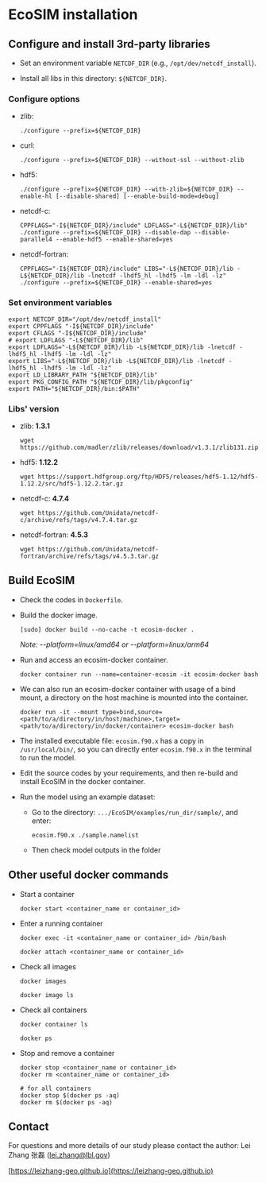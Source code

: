 # EcoSIM installation

## Configure and install 3rd-party libraries

- Set an environment variable `NETCDF_DIR` (e.g., `/opt/dev/netcdf_install`).

- Install all libs in this directory: `${NETCDF_DIR}`.

### Configure options
- zlib:

    ```./configure --prefix=${NETCDF_DIR}```

- curl:

    ```./configure --prefix=${NETCDF_DIR} --without-ssl --without-zlib```

- hdf5:

    ```./configure --prefix=${NETCDF_DIR} --with-zlib=${NETCDF_DIR} --enable-hl [--disable-shared] [--enable-build-mode=debug]```

- netcdf-c:

    ```CPPFLAGS="-I${NETCDF_DIR}/include" LDFLAGS="-L${NETCDF_DIR}/lib" ./configure --prefix=${NETCDF_DIR} --disable-dap --disable-parallel4 --enable-hdf5 --enable-shared=yes```

- netcdf-fortran:

    ```CPPFLAGS="-I${NETCDF_DIR}/include" LIBS="-L${NETCDF_DIR}/lib -L${NETCDF_DIR}/lib -lnetcdf -lhdf5_hl -lhdf5 -lm -ldl -lz" ./configure --prefix=${NETCDF_DIR} --enable-shared=yes```

### Set environment variables

```shell
export NETCDF_DIR="/opt/dev/netcdf_install"
export CPPFLAGS "-I${NETCDF_DIR}/include"
export CFLAGS "-I${NETCDF_DIR}/include"
# export LDFLAGS "-L${NETCDF_DIR}/lib"
export LDFLAGS="-L${NETCDF_DIR}/lib -L${NETCDF_DIR}/lib -lnetcdf -lhdf5_hl -lhdf5 -lm -ldl -lz"
export LIBS="-L${NETCDF_DIR}/lib -L${NETCDF_DIR}/lib -lnetcdf -lhdf5_hl -lhdf5 -lm -ldl -lz"
export LD_LIBRARY_PATH "${NETCDF_DIR}/lib"
export PKG_CONFIG_PATH "${NETCDF_DIR}/lib/pkgconfig"
export PATH="${NETCDF_DIR}/bin:$PATH"
```

### Libs' version

- zlib: **1.3.1**
    ```shell
    wget https://github.com/madler/zlib/releases/download/v1.3.1/zlib131.zip
    ```

- hdf5: **1.12.2**
    ```shell
    wget https://support.hdfgroup.org/ftp/HDF5/releases/hdf5-1.12/hdf5-1.12.2/src/hdf5-1.12.2.tar.gz
    ```

- netcdf-c: **4.7.4**
    ```
    wget https://github.com/Unidata/netcdf-c/archive/refs/tags/v4.7.4.tar.gz
    ```
- netcdf-fortran: **4.5.3**
    ```
    wget https://github.com/Unidata/netcdf-fortran/archive/refs/tags/v4.5.3.tar.gz
    ```

## Build EcoSIM

- Check the codes in `Dockerfile`.

- Build the docker image.
    ```shell
    [sudo] docker build --no-cache -t ecosim-docker .
    ```
    *Note: --platform=linux/amd64 or --platform=linux/arm64*

- Run and access an ecosim-docker container.
    ```shell
    docker container run --name=container-ecosim -it ecosim-docker bash
    ```

- We can also run an ecosim-docker container with usage of a bind mount, a directory on the host machine is mounted into the container.
    ```shell
    docker run -it --mount type=bind,source=<path/to/a/directory/in/host/machine>,target=<path/to/a/directory/in/docker/container> ecosim-docker bash
    ```

- The installed executable file: `ecosim.f90.x` has a copy in `/usr/local/bin/`, so you can directly enter `ecosim.f90.x` in the terminal to run the model.

- Edit the source codes by your requirements, and then re-build and install EcoSIM in the docker container.

- Run the model using an example dataset:

    - Go to the directory: `.../EcoSIM/examples/run_dir/sample/`, and enter:
        ```shell
        ecosim.f90.x ./sample.namelist
        ```
    
    - Then check model outputs in the folder

## Other useful docker commands

- Start a container
    ```shell
    docker start <container_name or container_id>
    ```

- Enter a running container
    ```shell
    docker exec -it <container_name or container_id> /bin/bash
    
    docker attach <container_name or container_id>
    ```

- Check all images
    ```shell
    docker images

    docker image ls
    ```

- Check all containers
    ```shell
    docker container ls

    docker ps
    ```

- Stop and remove a container
    ```shell
    docker stop <container_name or container_id>
    docker rm <container_name or container_id>

    # for all containers
    docker stop $(docker ps -aq)
    docker rm $(docker ps -aq)
    ```

## Contact

For questions and more details of our study please contact the author: Lei Zhang 张磊 (lei.zhang@lbl.gov)

[https://leizhang-geo.github.io](https://leizhang-geo.github.io)
